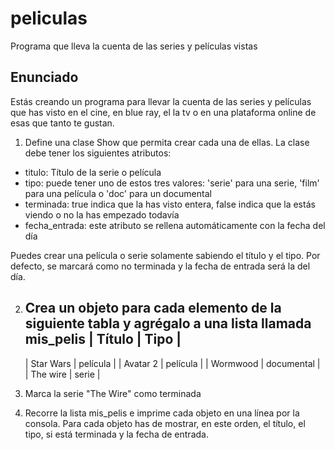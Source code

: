 # peliculas
Programa que lleva la cuenta de las series y películas vistas

## Enunciado
Estás creando un programa para llevar la cuenta de las series y películas que has visto en el cine, en blue ray, el la tv o en una plataforma online de esas que tanto te gustan.

1. Define una clase Show que permita crear cada una de ellas. La clase debe tener los siguientes atributos:

* titulo: Título de la serie o película
* tipo: puede tener uno de estos tres valores: 'serie' para una serie, 'film' para una película o 'doc' para un documental
* terminada: true indica que la has visto entera, false indica que la estás viendo o no la has empezado todavía
* fecha_entrada: este atributo se rellena automáticamente con la fecha del día

Puedes crear una película o serie solamente sabiendo el título y el tipo. Por defecto, se marcará como no terminada y la fecha de entrada será la del día.

2. Crea un objeto para cada elemento de la siguiente tabla y agrégalo a una lista llamada mis_pelis
    | Título       | Tipo       |
    -----------------------------
    | Star Wars    | película   |
    | Avatar 2     | película   |
    | Wormwood     | documental |
    | The wire     | serie      |


3. Marca la serie "The Wire" como terminada

4. Recorre la lista mis_pelis e imprime cada objeto en una línea por la consola. Para cada objeto has de mostrar, en este orden, el título, el tipo, si está terminada y la fecha de entrada.